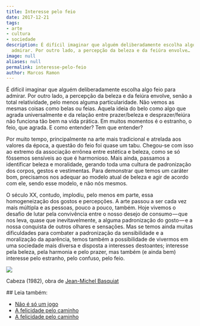 ```yaml
---
title: Interesse pelo feio
date: 2017-12-21
tags:
- arte
- cultura
- sociedade
description: É difícil imaginar que alguém deliberadamente escolha algo feio para
  admirar. Por outro lado, a percepção da beleza e da feiúra envolve…
image: null
aliases: null
permalink: interesse-pelo-feio
author: Marcos Ramon
---
```

É difícil imaginar que alguém deliberadamente escolha algo feio para admirar. Por outro lado, a percepção da beleza e da feiúra envolve, senão a total relatividade, pelo menos alguma particularidade. Não vemos as mesmas coisas como belas ou feias. Aquela ideia do belo como algo que agrada universalmente e da relação entre prazer/beleza e desprazer/feiúra não funciona tão bem na vida prática. Em muitos momentos é o estranho, o feio, que agrada. E como entender? Tem que entender?

Por muito tempo, principalmente na arte mais tradicional e atrelada aos valores da época, a questão do feio foi quase um tabu. Chegou-se com isso ao extremo da associação errônea entre estética e beleza, como se só fôssemos sensíveis ao que é harmonioso. Mais ainda, passamos a identificar beleza e moralidade, gerando toda uma cultura de padronização dos corpos, gestos e vestimentas. Para demonstrar que temos um caráter bom, precisamos nos adequar ao modelo atual de beleza e agir de acordo com ele, sendo esse modelo, e não nós mesmos.

O século XX, contudo, implodiu, pelo menos em parte, essa homogeneização dos gostos e percepções. A arte passou a ser cada vez mais múltipla e as pessoas, pouco a pouco, também. Hoje vivemos o desafio de lutar pela convivência entre o nosso desejo de consumo — que nos leva, quase que inevitavelmente, a alguma padronização do gosto — e a nossa conquista de outros olhares e sensações. Mas se temos ainda muitas dificuldades para combater a padronização da sensibilidade e a moralização da aparência, temos também a possibilidade de vivermos em uma sociedade mais diversa e disposta a interesses destoantes; interesse pela beleza, pela harmonia e pelo prazer, mas também (e ainda bem) interesse pelo estranho, pelo confuso, pelo feio.

<img src="/assets/img/interesse-pelo feio-medium.jpg">

Cabeza (1982), obra de [Jean-Michel Basquiat](https://g.co/kgs/5ZWDrF)

<div class="leia-tambem" markdown="1">
## Leia também:

- <a href="/nao-e-so-um-jogo">Não é só um jogo</a>
- <a href="/a-felicidade-pelo-caminho">A felicidade pelo caminho</a>
- <a href="/a-felicidade-pelo-caminho">A felicidade pelo caminho</a>
</div>